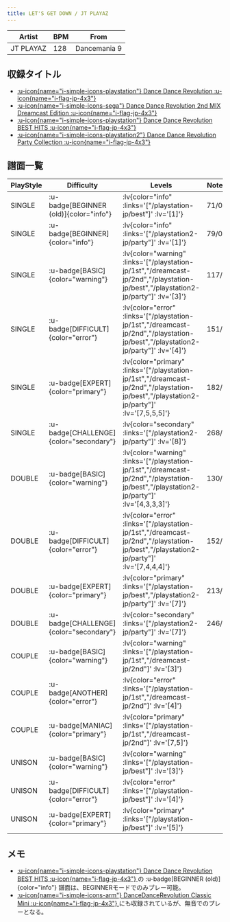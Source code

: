 ```yaml
---
title: LET'S GET DOWN / JT PLAYAZ
---
```


|Artist|BPM|From|
|------|---|----|
|JT PLAYAZ|128|Dancemania 9|

## 収録タイトル

- [ :u-icon{name="i-simple-icons-playstation"} Dance Dance Revolution :u-icon{name="i-flag-jp-4x3"} ](/playstation-jp/1st)
- [ :u-icon{name="i-simple-icons-sega"} Dance Dance Revolution 2nd MIX Dreamcast Edition :u-icon{name="i-flag-jp-4x3"} ](/dreamcast-jp/2nd)
- [ :u-icon{name="i-simple-icons-playstation"} Dance Dance Revolution BEST HITS :u-icon{name="i-flag-jp-4x3"} ](/playstation-jp/best)
- [ :u-icon{name="i-simple-icons-playstation2"} Dance Dance Revolution Party Collection :u-icon{name="i-flag-jp-4x3"} ](/playstation2-jp/party)

## 譜面一覧

|PlayStyle|Difficulty|Levels|Notes|Movie|
|---------|----------|------|-----|-----|
|SINGLE| :u-badge[BEGINNER (old)]{color="info"} | :lv{color="info" :links='["/playstation-jp/best"]' :lv='[1]'} |71/0||
|SINGLE| :u-badge[BEGINNER]{color="info"} | :lv{color="info" :links='["/playstation2-jp/party"]' :lv='[1]'} |79/0||
|SINGLE| :u-badge[BASIC]{color="warning"} | :lv{color="warning" :links='["/playstation-jp/1st","/dreamcast-jp/2nd","/playstation-jp/best","/playstation2-jp/party"]' :lv='[3]'} |117/0||
|SINGLE| :u-badge[DIFFICULT]{color="error"} | :lv{color="error" :links='["/playstation-jp/1st","/dreamcast-jp/2nd","/playstation-jp/best","/playstation2-jp/party"]' :lv='[4]'} |151/0||
|SINGLE| :u-badge[EXPERT]{color="primary"} | :lv{color="primary" :links='["/playstation-jp/1st","/dreamcast-jp/2nd","/playstation-jp/best","/playstation2-jp/party"]' :lv='[7,5,5,5]'} |182/0||
|SINGLE| :u-badge[CHALLENGE]{color="secondary"} | :lv{color="secondary" :links='["/playstation2-jp/party"]' :lv='[8]'} |268/0||
|DOUBLE| :u-badge[BASIC]{color="warning"} | :lv{color="warning" :links='["/playstation-jp/1st","/dreamcast-jp/2nd","/playstation-jp/best","/playstation2-jp/party"]' :lv='[4,3,3,3]'} |130/0||
|DOUBLE| :u-badge[DIFFICULT]{color="error"} | :lv{color="error" :links='["/playstation-jp/1st","/dreamcast-jp/2nd","/playstation-jp/best","/playstation2-jp/party"]' :lv='[7,4,4,4]'} |152/0||
|DOUBLE| :u-badge[EXPERT]{color="primary"} | :lv{color="primary" :links='["/playstation-jp/best","/playstation2-jp/party"]' :lv='[7]'} |213/0||
|DOUBLE| :u-badge[CHALLENGE]{color="secondary"} | :lv{color="secondary" :links='["/playstation2-jp/party"]' :lv='[7]'} |246/0||
|COUPLE| :u-badge[BASIC]{color="warning"} | :lv{color="warning" :links='["/playstation-jp/1st","/dreamcast-jp/2nd"]' :lv='[3]'} |||
|COUPLE| :u-badge[ANOTHER]{color="error"} | :lv{color="error" :links='["/playstation-jp/1st","/dreamcast-jp/2nd"]' :lv='[4]'} |||
|COUPLE| :u-badge[MANIAC]{color="primary"} | :lv{color="primary" :links='["/playstation-jp/1st","/dreamcast-jp/2nd"]' :lv='[7,5]'} |||
|UNISON| :u-badge[BASIC]{color="warning"} | :lv{color="warning" :links='["/playstation-jp/best"]' :lv='[3]'} |||
|UNISON| :u-badge[DIFFICULT]{color="error"} | :lv{color="error" :links='["/playstation-jp/best"]' :lv='[4]'} |||
|UNISON| :u-badge[EXPERT]{color="primary"} | :lv{color="primary" :links='["/playstation-jp/best"]' :lv='[5]'} |||

## メモ

- [ :u-icon{name="i-simple-icons-playstation"} Dance Dance Revolution BEST HITS :u-icon{name="i-flag-jp-4x3"} ](/playstation-jp/best)の :u-badge[BEGINNER (old)]{color="info"} 譜面は、BEGINNERモードでのみプレー可能。
- [ :u-icon{name="i-simple-icons-arm"} DanceDanceRevolution Classic Mini :u-icon{name="i-flag-jp-4x3"} ](/other/classic-mini)にも収録されているが、無音でのプレーとなる。

